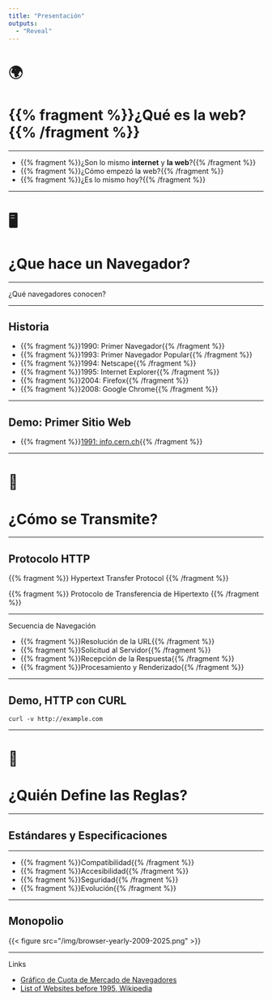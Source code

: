 ```yaml
---
title: "Presentación"
outputs:
  - "Reveal"
---
```


# 🌍
# {{% fragment %}}¿Qué es la web?{{% /fragment %}}

---

- {{% fragment %}}¿Son lo mismo **internet** y **la web**?{{% /fragment %}}
- {{% fragment %}}¿Cómo empezó la web?{{% /fragment %}}
- {{% fragment %}}¿Es lo mismo hoy?{{% /fragment %}}

---

# 🖥️
# ¿Que hace un Navegador?

---

¿Qué navegadores conocen?

---

## Historia

- {{% fragment %}}1990: Primer Navegador{{% /fragment %}}
- {{% fragment %}}1993: Primer Navegador Popular{{% /fragment %}}
- {{% fragment %}}1994: Netscape{{% /fragment %}}
- {{% fragment %}}1995: Internet Explorer{{% /fragment %}}
- {{% fragment %}}2004: Firefox{{% /fragment %}}
- {{% fragment %}}2008: Google Chrome{{% /fragment %}}

---

## Demo: Primer Sitio Web

- {{% fragment %}}[1991: info.cern.ch](https://info.cern.ch/){{% /fragment %}}

---

# 🔗
# ¿Cómo se Transmite?

---

## Protocolo HTTP

{{% fragment %}}
Hypertext Transfer Protocol
{{% /fragment %}}

{{% fragment %}}
Protocolo de Transferencia de Hipertexto
{{% /fragment %}}


---

Secuencia de Navegación

- {{% fragment %}}Resolución de la URL{{% /fragment %}}
- {{% fragment %}}Solicitud al Servidor{{% /fragment %}}
- {{% fragment %}}Recepción de la Respuesta{{% /fragment %}}
- {{% fragment %}}Procesamiento y Renderizado{{% /fragment %}}

---

## Demo, HTTP con CURL

`curl -v http://example.com`

---

# 📜
# ¿Quién Define las Reglas?

---

## Estándares y Especificaciones 

---

- {{% fragment %}}Compatibilidad{{% /fragment %}}
- {{% fragment %}}Accesibilidad{{% /fragment %}}
- {{% fragment %}}Seguridad{{% /fragment %}}
- {{% fragment %}}Evolución{{% /fragment %}}

---

## Monopolio

{{< figure src="/img/browser-yearly-2009-2025.png" >}}

---

Links

- [Gráfico de Cuota de Mercado de Navegadores](https://gs.statcounter.com/browser-market-share#yearly-2009-2025) 
- [List of Websites before 1995, Wikipedia](https://en.wikipedia.org/wiki/List_of_websites_founded_before_1995)
